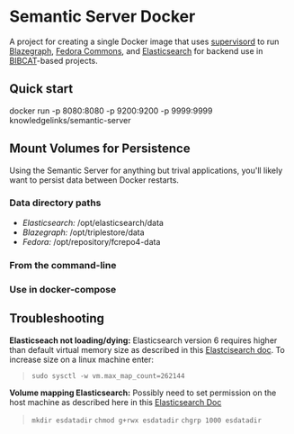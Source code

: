 # Semantic Server Docker
A project for creating a single Docker image that uses [supervisord](http://supervisord.org/) to
run [Blazegraph][BLAZEGRAPH], [Fedora Commons][FEDORA], and 
[Elasticsearch][ES] for backend use in [BIBCAT](http://bibcat.org/)-based 
projects.


## Quick start
docker run -p 8080:8080 -p 9200:9200 -p 9999:9999 knowledgelinks/semantic-server

## Mount Volumes for Persistence
Using the Semantic Server for anything but trival applications, you'll 
likely want to persist data between Docker restarts.
### Data directory paths
- *Elasticsearch:* /opt/elasticsearch/data
- *Blazegraph:* /opt/triplestore/data
- *Fedora:* /opt/repository/fcrepo4-data

### From the command-line

### Use in docker-compose

## Troubleshooting
**Elasticseach not loading/dying:** Elasticsearch version 6 requires higher than default virtual memory size as described in this [Elastcisearch doc](https://www.elastic.co/guide/en/elasticsearch/reference/current/vm-max-map-count.html). To increase size on a linux machine enter:

> `sudo sysctl -w vm.max_map_count=262144`
 
[BLAZEGRAPH]: https://www.blazegraph.com/
[ES]: https://www.elastic.co/guide/en/elasticsearch/
[FEDORA]: http://www.fedorarepository.org/

**Volume mapping Elasticsearch:** Possibly need to set permission on the host machine as described here in this [Elasticsearch Doc ](https://www.elastic.co/guide/en/elasticsearch/reference/current/docker.html#_notes_for_production_use_and_defaults)

>
> `mkdir esdatadir`
> `chmod g+rwx esdatadir`
> `chgrp 1000 esdatadir`
>
